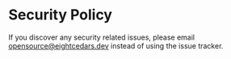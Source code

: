 # Security Policy

If you discover any security related issues, please email opensource@eightcedars.dev instead of using the issue tracker.
